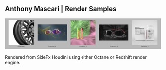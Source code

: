 ## Anthony Mascari | Render Samples ##

![Samples_1](https://github.com/Nice-Take/render_samples/blob/master/GitHub_Samples_Page_1.jpg)

Rendered from SideFx Houdini using either Octane or Redshift render engine.
